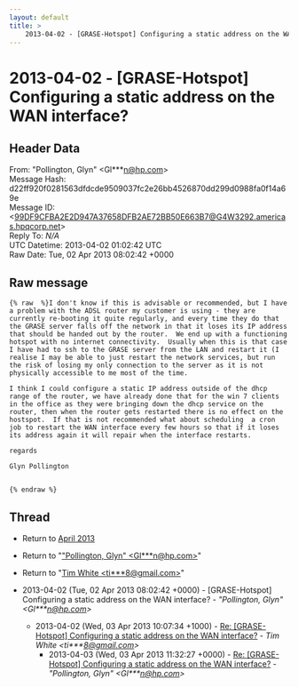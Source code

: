 ```yaml
---
layout: default
title: >
    2013-04-02 - [GRASE-Hotspot] Configuring a static address on the WAN interface?
---
```


# 2013-04-02 - [GRASE-Hotspot] Configuring a static address on the WAN interface?

## Header Data

From: "Pollington, Glyn" \<Gl***n@hp.com\><br>
Message Hash: d22ff920f0281563dfdcde9509037fc2e26bb4526870dd299d0988fa0f14a69e<br>
Message ID: \<99DF9CFBA2E2D947A37658DFB2AE72BB50E663B7@G4W3292.americas.hpqcorp.net\><br>
Reply To: _N/A_<br>
UTC Datetime: 2013-04-02 01:02:42 UTC<br>
Raw Date: Tue, 02 Apr 2013 08:02:42 +0000<br>

## Raw message

```
{% raw  %}I don't know if this is advisable or recommended, but I have a problem with the ADSL router my customer is using - they are currently re-booting it quite regularly, and every time they do that the GRASE server falls off the network in that it loses its IP address that should be handed out by the router.  We end up with a functioning hotspot with no internet connectivity.  Usually when this is that case I have had to ssh to the GRASE server from the LAN and restart it (I realise I may be able to just restart the network services, but run the risk of losing my only connection to the server as it is not physically accessible to me most of the time.

I think I could configure a static IP address outside of the dhcp range of the router, we have already done that for the win 7 clients in the office as they were bringing down the dhcp service on the router, then when the router gets restarted there is no effect on the hostspot.  If that is not recommended what about scheduling  a cron job to restart the WAN interface every few hours so that if it loses its address again it will repair when the interface restarts.

regards

Glyn Pollington


{% endraw %}
```

## Thread

+ Return to [April 2013](/archive/2013/04)

+ Return to "["Pollington, Glyn" <Gl***n<span>@</span>hp.com>](/authors/gl___n_at_hp_com)"
+ Return to "[Tim White <ti***8<span>@</span>gmail.com>](/authors/ti___8_at_gmail_com)"

+ 2013-04-02 (Tue, 02 Apr 2013 08:02:42 +0000) - [GRASE-Hotspot] Configuring a static address on the WAN interface? - _"Pollington, Glyn" \<Gl***n@hp.com\>_
  + 2013-04-02 (Wed, 03 Apr 2013 10:07:34 +1000) - [Re: [GRASE-Hotspot] Configuring a static address on the WAN	interface?](/archive/2013/04/28cce5b89624db1574e8b988518dd718661b60e5d2ea04bdc5cbc1e3ad9aa85b) - _Tim White \<ti***8@gmail.com\>_
    + 2013-04-03 (Wed, 03 Apr 2013 11:32:27 +0000) - [Re: [GRASE-Hotspot] Configuring a static address on the	WAN	interface?](/archive/2013/04/3fd7a6dd2842ab04ccc4ea1c08e041a10e2e7b36361147318a4e042841794a15) - _"Pollington, Glyn" \<Gl***n@hp.com\>_

